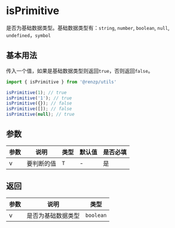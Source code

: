 # isPrimitive

是否为基础数据类型。基础数据类型有：`string`, `number`, `boolean`, `null`, `undefined`，`symbol`

## 基本用法

传入一个值，如果是基础数据类型则返回`true`，否则返回`false`。

```ts
import { isPrimitive } from '@renzp/utils'

isPrimitive(1); // true
isPrimitive('1'); // true
isPrimitive({}); // false
isPrimitive([]); // false
isPrimitive(null); // true
```

## 参数

| 参数 | 说明       | 类型 | 默认值 | 是否必填 |
| ---- | ---------- | ---- | ------ | -------- |
| v    | 要判断的值 | `T`  | -      | 是       |

## 返回

| 参数 | 说明               | 类型      |
| ---- | ------------------ | --------- |
| v    | 是否为基础数据类型 | `boolean` |
